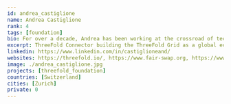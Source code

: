 ```yaml
---
id: andrea_castiglione
name: Andrea Castiglione
rank: 4
tags: [foundation]
bio: For over a decade, Andrea has been working at the crossroad of technology, entrepreneurship and human relationships. Coming from a deeply analytical background, he has started multiple businesses and began investing in what he defines “digital emerging markets”, which in all essence, are companies designed to be digital and borderless; not bound by geography. As a venture builder, Andrea believes it’s time to reinvent the very architecture of the internet and he’s ready to support Threefold in distributing its technology and values through his experience and a global network of partners. With Great passion for solving problems thinking outside the box. Andrea connects, meets, cares, analyzes, invests, develops and most importantly always does his best to reach a desired goal; no matter how much time or effort it is going to take. His biggest goal is to bring ethics, trust and transparency on modern Financial Markets by leveraging the power of Artificial Intelligence and Blockchain technologies. From designing intelligent trading algorithms at the age of 17, I later (late 2013) he got hooked by the possibilities of a completely parallel financial system regulated by cryptography and code, resistant by design to the attacks of Byzantine actors.
excerpt: ThreeFold Connector building the ThreeFold Grid as a global ecosystem.
linkedin: https://www.linkedin.com/in/castiglioneand/
websites: https://threefold.io/, https://www.fair-swap.org, https://www.efforce.io/team/andrea-castiglione
image: ./andrea_castiglione.jpg
projects: [threefold_foundation]
countries: [Switzerland]
cities: [Zurich]
private: 0
---
```

